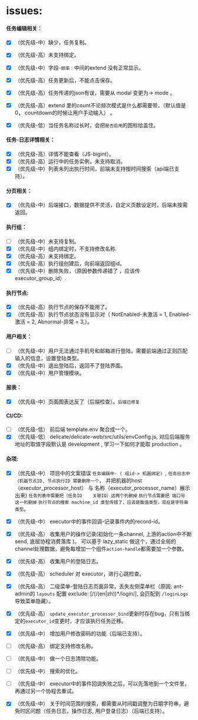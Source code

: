 # issues:

#### 任务编辑相关：

- [x] （优先级-中）缺少，任务复制。
- [x] （优先级-高）未支持绑定。
- [x] （优先级-中）字段-`频率` : 中间的extend 没有正常显示。
- [x] （优先级-高）任务更新后，不能点击保存。
- [x] （优先级-高）任务传递的json有误，需要从 modal  变更为-> mode 。
- [x] （优先级-高）extend 里的count不论频次模式是什么都需要带，（默认值是0， countdown的时候让用户手动输入） 。
- [x] （优先级-低）当任务名称过长时，会把`是否启用`的图标给盖住。



#### 任务-日志详情相关：

- [x] （优先级-高）详情不能查看（JS-bigint）。
- [x] （优先级-高）运行中的任务实例，未支持取消。
- [x] （优先级-中）列表未列出执行时间，前端未支持按时间搜索（api端已支持）。

#### 分页相关：

- [x] （优先级-中）后端接口，数据提供不灵活，自定义页数设定时，后端未按需返回。

#### 执行组：

- [ ] （优先级-中）未支持复制。
- [x] （优先级-中）组内绑定时，不支持修改名称.
- [x] （优先级-高）未支持绑定。
- [x] （优先级-高）执行组创建后，向前端返回组id。
- [x] （优先级-中）删除失败，（原因参数传递错了 ，应该传 executor_group_id）.

#### 执行节点:

- [x] （优先级-高）执行节点的保存不能用了。
- [x] （优先级-高）执行节点状态没有显示对（    NotEnabled-未激活 = 1, Enabled-激活 = 2, Abnormal-异常 = 3,）。

#### 用户相关：  

- [ ] （优先级-中）用户无法通过手机号和邮箱进行登陆，需要前端通过正则匹配输入的信息，设置登陆类型。
- [x] （优先级-中）退出登陆后，返回不了登陆界面。
- [x] （优先级-中）用户管理模块。

#### 报表：

- [x] （优先级-中）页面图表达反了（后端检查）。`后端已修复`

#### CI/CD:
- [ ] （优先级-低） 前后端 template.env 聚合成一个。
- [x] （优先级-低） delicate/delicate-web/src/utils/envConfig.js, 对应后端服务地址的取值字段默认是 development , 学习一下如何才能取 production 。

#### 杂项:
- [x] （优先级-中） 项目中的文案错误 `任务编辑中- ( 组id-> 机器绑定) `,
  `任务日志中（机器节点ID, 节点执行ID 需要删除一个`， 并把机器的host（executor_processor_host） 与 名称（executor_processor_name）展示出来)
  `任务列表中需要把（任务ID	关联ID）这两个列删掉`
  `执行节点需要把 端口号 这一列删掉`
  `执行节点的搜索 machine_id 类型传错了，应该是数值类型，现在是字符串类型`。
- [x] （优先级-中） executor中的事件回调-记录事件内的record-id。
- [x] （优先级-高） 收集用户的操作记录(初始化一条channel, 上游的action中不断send, 底层协程消费落库
)。 可以基于 lazy_static 做这个，通过全局的channel处理数据，避免每增加一个组件`action-handle`都需要加一个参数。
- [x] （优先级-高） 收集用户的登陆日志。
- [x] （优先级-高） scheduler 对 executor，进行心跳检查。
- [x] （优先级-高） 二级菜单-登陆日志页面异常，丢失左侧菜单栏（原因: ant-admin的 `layouts` 配置 exclude: [/(\/(en|zh))*\/login/], 会匹配到 `/loginLogs` 导致菜单隐藏）。
- [x] （优先级-高） `update_executor_processor_bind`更新时存在bug，只有当绑定的`executor_id`变更时，才应该执行任务迁移。
- [x] （优先级-中） 增加用户修改密码的功能（后端已支持）。
- [ ] （优先级-高） 绑定支持修改名称。
- [ ] （优先级-中） 做一个日志清除功能。
- [ ] （优先级-中） 搜索的优化。
- [ ] （优先级-中） executor中的事件回调失败之后，可以先落地到一个文件里，再通过另一个协程去重试。

- [x] （优先级-中） 关于时间范围的搜索，都需要从时间戳调整为日期字符串，避免时区问题（任务日志，操作日志, 用户登录日志）（后端已支持）。
